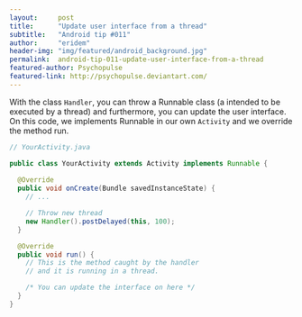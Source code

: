 ```yaml
---
layout:     post
title:      "Update user interface from a thread"
subtitle:   "Android tip #011"
author:     "eridem"
header-img: "img/featured/android_background.jpg"
permalink:  android-tip-011-update-user-interface-from-a-thread
featured-author: Psychopulse
featured-link: http://psychopulse.deviantart.com/
---
```


With the class `Handler`, you can throw a Runnable class (a intended to be executed by a thread) and furthermore, you can update the user interface. On this code, we implements Runnable in our own `Activity` and we override the method run.

```java
// YourActivity.java

public class YourActivity extends Activity implements Runnable {
  
  @Override
  public void onCreate(Bundle savedInstanceState) {
    // ...

    // Throw new thread
    new Handler().postDelayed(this, 100);
  }

  @Override
  public void run() {
    // This is the method caught by the handler
    // and it is running in a thread.

    /* You can update the interface on here */  
  }
}
```